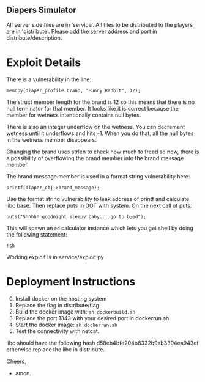 Diapers Simulator
-----------------

All server side files are in 'service'.
All files to be distributed to the players are in 'distribute'. Please add the
server address and port in distribute/description.

# Exploit Details

There is a vulnerability in the line:

`memcpy(diaper_profile.brand, "Bunny Rabbit", 12);`

The struct member length for the brand is 12 so this means that there is no null
terminator for that member. It looks like it is correct because the member for
wetness intentionally contains null bytes.

There is also an integer underflow on the wetness. You can decrement wetness
until it underflows and hits -1. When you do that, all the null bytes in the
wetness member disappears.

Changing the brand uses strlen to check how much to fread so now, there is a
possibility of overflowing the brand member into the brand message member.

The brand message member is used in a format string vulnerability here:

`printf(diaper_obj->brand_message);`

Use the format string vulnerability to leak address of printf and calculate libc
base. Then replace puts in GOT with system. On the next call of puts:

`puts("Shhhhh goodnight sleepy baby... go to b;ed");`

This will spawn an `ed` calculator instance which lets you get shell by doing
the following statement:

`!sh`

Working exploit is in service/exploit.py

# Deployment Instructions

0. Install docker on the hosting system
1. Replace the flag in distribute/flag
2. Build the docker image with: `sh dockerbuild.sh`
3. Replace the port 1343 with your desired port in dockerrun.sh
4. Start the docker image: `sh dockerrun.sh`
5. Test the connectivity with netcat.

libc should have the following hash d58eb4bfe204b6332b9ab3394ea943ef otherwise
replace the libc in distribute.

Cheers,
- amon.
